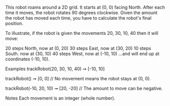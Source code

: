 This robot roams around a 2D grid. It starts at (0, 0) facing North. After each time it moves, the robot rotates 90 degrees clockwise. Given the amount the robot has moved each time, you have to calculate the robot's final position.

To illustrate, if the robot is given the movements 20, 30, 10, 40 then it will move:

20 steps North, now at (0, 20)
30 steps East, now at (30, 20)
10 steps South. now at (30, 10)
40 steps West, now at (-10, 10)
...and will end up at coordinates (-10, 10).

Examples
trackRobot(20, 30, 10, 40) ➞ [-10, 10]

trackRobot() ➞ [0, 0]
// No movement means the robot stays at (0, 0).

trackRobot(-10, 20, 10) ➞ [20, -20]
// The amount to move can be negative.

Notes
Each movement is an integer (whole number).